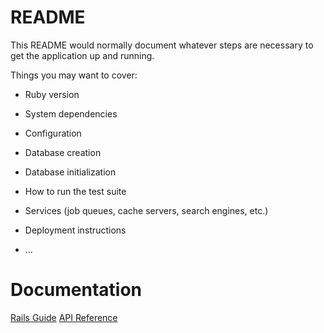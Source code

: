 # README

This README would normally document whatever steps are necessary to get the
application up and running.

Things you may want to cover:

* Ruby version

* System dependencies

* Configuration

* Database creation

* Database initialization

* How to run the test suite

* Services (job queues, cache servers, search engines, etc.)

* Deployment instructions

* ...

# Documentation

[Rails Guide](https://guides.rubyonrails.org/) 
[API Reference](https://api.rubyonrails.org/v6.0.3.1/)